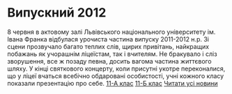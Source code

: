 # Випускний 2012
8 червня в актовому залі Львівського національного університету ім. Івана Франка відбулася урочиста частина випуску 2011-2012 н.р. Зі сцени прозвучало багато теплих слів, щирих привітань, найкращих побажань як учорашнім ліцеїстам, так і вчителям. Не бракувало і сліз зворушення, все ж позаду певна, досить вагома частина життєвого шляху. У кінці святкового концерту, коли присутні укотре переконалися, що у ліцеї вчаться всебічно обдаровані особистості, учні кожного класу показали презентацію про себе.
[11-А клас](/files/випускний-2012/11a.wmv)
[11-Б клас](/files/випускний-2012/11b.ppt)
[Читати усі новини](/news)

